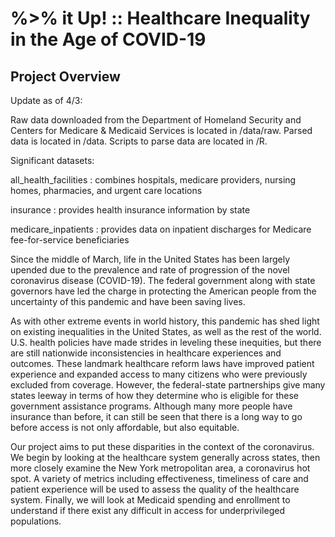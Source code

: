 # %>% it Up! :: Healthcare Inequality in the Age of COVID-19

## Project Overview

Update as of 4/3:

Raw data downloaded from the Department of Homeland Security and Centers for Medicare & Medicaid Services is located in /data/raw. Parsed data is located in /data. Scripts to parse data are located in /R. 

Significant datasets:
   
   all_health_facilities : combines hospitals, medicare providers, nursing homes, pharmacies, and urgent care locations
   
   insurance : provides health insurance information by state
   
   medicare_inpatients : provides data on inpatient discharges for Medicare fee-for-service beneficiaries


Since the middle of March, life in the United States has been largely upended due to the prevalence and rate of progression of the novel coronavirus disease (COVID-19). The federal government along with state governors have led the charge in protecting the American people from the uncertainty of this pandemic and have been saving lives. 

As with other extreme events in world history, this pandemic has shed light on existing inequalities in the United States, as well as the rest of the world. U.S. health policies have made strides in leveling these inequities, but there are still nationwide inconsistencies in healthcare experiences and outcomes. These landmark healthcare reform laws have improved patient experience and expanded access to many citizens who were previously excluded from coverage. However, the federal-state partnerships give many states leeway in terms of how they determine who is eligible for these government assistance programs. Although many more people have insurance than before, it can still be seen that there is a long way to go before access is not only affordable, but also equitable. 

Our project aims to put these disparities in the context of the coronavirus. We begin by looking at the healthcare system generally across states, then more closely examine the New York metropolitan area, a coronavirus hot spot. A variety of metrics including effectiveness, timeliness of care and patient experience will be used to assess the quality of the healthcare system. Finally, we will look at Medicaid spending and enrollment to understand if there exist any difficult in access for underprivileged populations.
